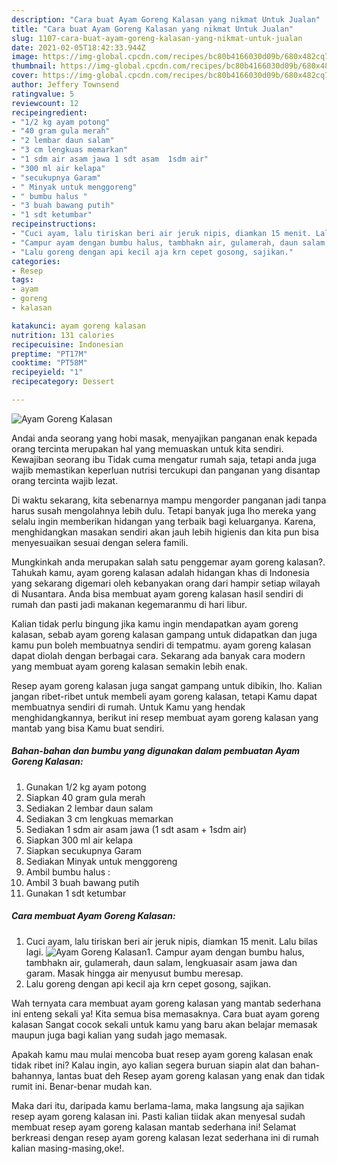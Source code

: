 ```yaml
---
description: "Cara buat Ayam Goreng Kalasan yang nikmat Untuk Jualan"
title: "Cara buat Ayam Goreng Kalasan yang nikmat Untuk Jualan"
slug: 1107-cara-buat-ayam-goreng-kalasan-yang-nikmat-untuk-jualan
date: 2021-02-05T18:42:33.944Z
image: https://img-global.cpcdn.com/recipes/bc80b4166030d09b/680x482cq70/ayam-goreng-kalasan-foto-resep-utama.jpg
thumbnail: https://img-global.cpcdn.com/recipes/bc80b4166030d09b/680x482cq70/ayam-goreng-kalasan-foto-resep-utama.jpg
cover: https://img-global.cpcdn.com/recipes/bc80b4166030d09b/680x482cq70/ayam-goreng-kalasan-foto-resep-utama.jpg
author: Jeffery Townsend
ratingvalue: 5
reviewcount: 12
recipeingredient:
- "1/2 kg ayam potong"
- "40 gram gula merah"
- "2 lembar daun salam"
- "3 cm lengkuas memarkan"
- "1 sdm air asam jawa 1 sdt asam  1sdm air"
- "300 ml air kelapa"
- "secukupnya Garam"
- " Minyak untuk menggoreng"
- " bumbu halus "
- "3 buah bawang putih"
- "1 sdt ketumbar"
recipeinstructions:
- "Cuci ayam, lalu tiriskan beri air jeruk nipis, diamkan 15 menit. Lalu bilas lagi."
- "Campur ayam dengan bumbu halus, tambhakn air, gulamerah, daun salam, lengkuasair asam jawa dan garam. Masak hingga air menyusut bumbu meresap."
- "Lalu goreng dengan api kecil aja krn cepet gosong, sajikan."
categories:
- Resep
tags:
- ayam
- goreng
- kalasan

katakunci: ayam goreng kalasan 
nutrition: 131 calories
recipecuisine: Indonesian
preptime: "PT17M"
cooktime: "PT58M"
recipeyield: "1"
recipecategory: Dessert

---
```



![Ayam Goreng Kalasan](https://img-global.cpcdn.com/recipes/bc80b4166030d09b/680x482cq70/ayam-goreng-kalasan-foto-resep-utama.jpg)

Andai anda seorang yang hobi masak, menyajikan panganan enak kepada orang tercinta merupakan hal yang memuaskan untuk kita sendiri. Kewajiban seorang ibu Tidak cuma mengatur rumah saja, tetapi anda juga wajib memastikan keperluan nutrisi tercukupi dan panganan yang disantap orang tercinta wajib lezat.

Di waktu  sekarang, kita sebenarnya mampu mengorder panganan jadi tanpa harus susah mengolahnya lebih dulu. Tetapi banyak juga lho mereka yang selalu ingin memberikan hidangan yang terbaik bagi keluarganya. Karena, menghidangkan masakan sendiri akan jauh lebih higienis dan kita pun bisa menyesuaikan sesuai dengan selera famili. 



Mungkinkah anda merupakan salah satu penggemar ayam goreng kalasan?. Tahukah kamu, ayam goreng kalasan adalah hidangan khas di Indonesia yang sekarang digemari oleh kebanyakan orang dari hampir setiap wilayah di Nusantara. Anda bisa membuat ayam goreng kalasan hasil sendiri di rumah dan pasti jadi makanan kegemaranmu di hari libur.

Kalian tidak perlu bingung jika kamu ingin mendapatkan ayam goreng kalasan, sebab ayam goreng kalasan gampang untuk didapatkan dan juga kamu pun boleh membuatnya sendiri di tempatmu. ayam goreng kalasan dapat diolah dengan berbagai cara. Sekarang ada banyak cara modern yang membuat ayam goreng kalasan semakin lebih enak.

Resep ayam goreng kalasan juga sangat gampang untuk dibikin, lho. Kalian jangan ribet-ribet untuk membeli ayam goreng kalasan, tetapi Kamu dapat membuatnya sendiri di rumah. Untuk Kamu yang hendak menghidangkannya, berikut ini resep membuat ayam goreng kalasan yang mantab yang bisa Kamu buat sendiri.

<!--inarticleads1-->

##### Bahan-bahan dan bumbu yang digunakan dalam pembuatan Ayam Goreng Kalasan:

1. Gunakan 1/2 kg ayam potong
1. Siapkan 40 gram gula merah
1. Sediakan 2 lembar daun salam
1. Sediakan 3 cm lengkuas memarkan
1. Sediakan 1 sdm air asam jawa (1 sdt asam + 1sdm air)
1. Siapkan 300 ml air kelapa
1. Siapkan secukupnya Garam
1. Sediakan  Minyak untuk menggoreng
1. Ambil  bumbu halus :
1. Ambil 3 buah bawang putih
1. Gunakan 1 sdt ketumbar




<!--inarticleads2-->

##### Cara membuat Ayam Goreng Kalasan:

1. Cuci ayam, lalu tiriskan beri air jeruk nipis, diamkan 15 menit. Lalu bilas lagi.
<img src="https://img-global.cpcdn.com/steps/5c1ba567889d48cc/160x128cq70/ayam-goreng-kalasan-langkah-memasak-1-foto.jpg" alt="Ayam Goreng Kalasan">1. Campur ayam dengan bumbu halus, tambhakn air, gulamerah, daun salam, lengkuasair asam jawa dan garam. Masak hingga air menyusut bumbu meresap.
1. Lalu goreng dengan api kecil aja krn cepet gosong, sajikan.




Wah ternyata cara membuat ayam goreng kalasan yang mantab sederhana ini enteng sekali ya! Kita semua bisa memasaknya. Cara buat ayam goreng kalasan Sangat cocok sekali untuk kamu yang baru akan belajar memasak maupun juga bagi kalian yang sudah jago memasak.

Apakah kamu mau mulai mencoba buat resep ayam goreng kalasan enak tidak ribet ini? Kalau ingin, ayo kalian segera buruan siapin alat dan bahan-bahannya, lantas buat deh Resep ayam goreng kalasan yang enak dan tidak rumit ini. Benar-benar mudah kan. 

Maka dari itu, daripada kamu berlama-lama, maka langsung aja sajikan resep ayam goreng kalasan ini. Pasti kalian tiidak akan menyesal sudah membuat resep ayam goreng kalasan mantab sederhana ini! Selamat berkreasi dengan resep ayam goreng kalasan lezat sederhana ini di rumah kalian masing-masing,oke!.

